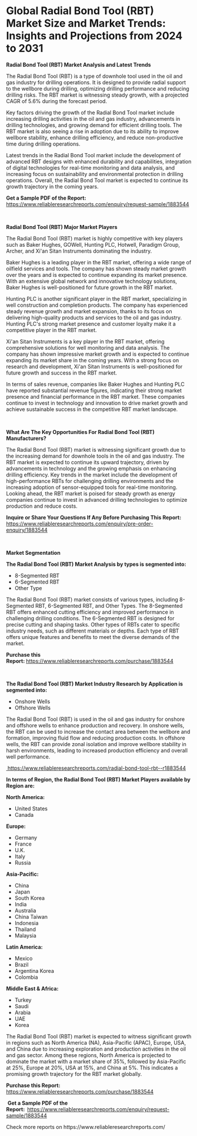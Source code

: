 <p><h1>Global Radial Bond Tool (RBT) Market Size and Market Trends: Insights and Projections from 2024 to 2031</h1></p><p><strong>Radial Bond Tool (RBT) Market Analysis and Latest Trends</strong></p>
<p><p>The Radial Bond Tool (RBT) is a type of downhole tool used in the oil and gas industry for drilling operations. It is designed to provide radial support to the wellbore during drilling, optimizing drilling performance and reducing drilling risks. The RBT market is witnessing steady growth, with a projected CAGR of 5.6% during the forecast period.</p><p>Key factors driving the growth of the Radial Bond Tool market include increasing drilling activities in the oil and gas industry, advancements in drilling technologies, and growing demand for efficient drilling tools. The RBT market is also seeing a rise in adoption due to its ability to improve wellbore stability, enhance drilling efficiency, and reduce non-productive time during drilling operations.</p><p>Latest trends in the Radial Bond Tool market include the development of advanced RBT designs with enhanced durability and capabilities, integration of digital technologies for real-time monitoring and data analysis, and increasing focus on sustainability and environmental protection in drilling operations. Overall, the Radial Bond Tool market is expected to continue its growth trajectory in the coming years.</p></p>
<p><strong>Get a Sample PDF of the Report:&nbsp;</strong> <a href="https://www.reliableresearchreports.com/enquiry/request-sample/1883544">https://www.reliableresearchreports.com/enquiry/request-sample/1883544</a></p>
<p>&nbsp;</p>
<p><strong>Radial Bond Tool (RBT) Major Market Players</strong></p>
<p><p>The Radial Bond Tool (RBT) market is highly competitive with key players such as Baker Hughes, GOWell, Hunting PLC, Hotwell, Paradigm Group, Archer, and Xi'an Sitan Instruments dominating the industry.</p><p>Baker Hughes is a leading player in the RBT market, offering a wide range of oilfield services and tools. The company has shown steady market growth over the years and is expected to continue expanding its market presence. With an extensive global network and innovative technology solutions, Baker Hughes is well-positioned for future growth in the RBT market.</p><p>Hunting PLC is another significant player in the RBT market, specializing in well construction and completion products. The company has experienced steady revenue growth and market expansion, thanks to its focus on delivering high-quality products and services to the oil and gas industry. Hunting PLC's strong market presence and customer loyalty make it a competitive player in the RBT market.</p><p>Xi'an Sitan Instruments is a key player in the RBT market, offering comprehensive solutions for well monitoring and data analysis. The company has shown impressive market growth and is expected to continue expanding its market share in the coming years. With a strong focus on research and development, Xi'an Sitan Instruments is well-positioned for future growth and success in the RBT market.</p><p>In terms of sales revenue, companies like Baker Hughes and Hunting PLC have reported substantial revenue figures, indicating their strong market presence and financial performance in the RBT market. These companies continue to invest in technology and innovation to drive market growth and achieve sustainable success in the competitive RBT market landscape.</p></p>
<p>&nbsp;</p>
<p><strong>What Are The Key Opportunities For Radial Bond Tool (RBT) Manufacturers?</strong></p>
<p><p>The Radial Bond Tool (RBT) market is witnessing significant growth due to the increasing demand for downhole tools in the oil and gas industry. The RBT market is expected to continue its upward trajectory, driven by advancements in technology and the growing emphasis on enhancing drilling efficiency. Key trends in the market include the development of high-performance RBTs for challenging drilling environments and the increasing adoption of sensor-equipped tools for real-time monitoring. Looking ahead, the RBT market is poised for steady growth as energy companies continue to invest in advanced drilling technologies to optimize production and reduce costs.</p></p>
<p><strong>Inquire or Share Your Questions If Any Before Purchasing This Report:</strong> <a href="https://www.reliableresearchreports.com/enquiry/pre-order-enquiry/1883544">https://www.reliableresearchreports.com/enquiry/pre-order-enquiry/1883544</a></p>
<p>&nbsp;</p>
<p><strong>Market Segmentation</strong></p>
<p><strong>The Radial Bond Tool (RBT) Market Analysis by types is segmented into:</strong></p>
<p><ul><li>8-Segmented RBT</li><li>6-Segmented RBT</li><li>Other Type</li></ul></p>
<p><p>The Radial Bond Tool (RBT) market consists of various types, including 8-Segmented RBT, 6-Segmented RBT, and Other Types. The 8-Segmented RBT offers enhanced cutting efficiency and improved performance in challenging drilling conditions. The 6-Segmented RBT is designed for precise cutting and shaping tasks. Other types of RBTs cater to specific industry needs, such as different materials or depths. Each type of RBT offers unique features and benefits to meet the diverse demands of the market.</p></p>
<p><strong>Purchase this Report:&nbsp;</strong><a href="https://www.reliableresearchreports.com/purchase/1883544">https://www.reliableresearchreports.com/purchase/1883544</a></p>
<p>&nbsp;</p>
<p><strong>The Radial Bond Tool (RBT) Market Industry Research by Application is segmented into:</strong></p>
<p><ul><li>Onshore Wells</li><li>Offshore Wells</li></ul></p>
<p><p>The Radial Bond Tool (RBT) is used in the oil and gas industry for onshore and offshore wells to enhance production and recovery. In onshore wells, the RBT can be used to increase the contact area between the wellbore and formation, improving fluid flow and reducing production costs. In offshore wells, the RBT can provide zonal isolation and improve wellbore stability in harsh environments, leading to increased production efficiency and overall well performance.</p></p>
<p><a href="https://www.reliableresearchreports.com/radial-bond-tool-rbt--r1883544">&nbsp;https://www.reliableresearchreports.com/radial-bond-tool-rbt--r1883544</a></p>
<p><strong>In terms of Region, the Radial Bond Tool (RBT) Market Players available by Region are:</strong></p>
<p>
    <p> <strong> North America: </strong>
        <ul>
            <li>United States</li>
            <li>Canada</li>
        </ul>
        </p> 
    <p> <strong> Europe: </strong>
        <ul>
            <li>Germany</li>
            <li>France</li>
            <li>U.K.</li>
            <li>Italy</li>
            <li>Russia</li>
        </ul>
        </p> 
    <p> <strong> Asia-Pacific: </strong>
        <ul>
            <li>China</li>
            <li>Japan</li>
            <li>South Korea</li>
            <li>India</li>
            <li>Australia</li>
            <li>China Taiwan</li>
            <li>Indonesia</li>
            <li>Thailand</li>
            <li>Malaysia</li>
        </ul>
        </p> 
    <p> <strong> Latin America: </strong>
        <ul>
            <li>Mexico</li>
            <li>Brazil</li>
            <li>Argentina Korea</li>
            <li>Colombia</li>
        </ul>
        </p> 
    <p> <strong> Middle East & Africa: </strong>
        <ul>
            <li>Turkey</li>
            <li>Saudi</li>
            <li>Arabia</li>
            <li>UAE</li>
            <li>Korea</li>
        </ul>
    </p>
    </p>
<p><p>The Radial Bond Tool (RBT) market is expected to witness significant growth in regions such as North America (NA), Asia-Pacific (APAC), Europe, USA, and China due to increasing exploration and production activities in the oil and gas sector. Among these regions, North America is projected to dominate the market with a market share of 35%, followed by Asia-Pacific at 25%, Europe at 20%, USA at 15%, and China at 5%. This indicates a promising growth trajectory for the RBT market globally.</p></p>
<p><strong>Purchase this Report: </strong><a href="https://www.reliableresearchreports.com/purchase/1883544">https://www.reliableresearchreports.com/purchase/1883544</a></p>
<p>&nbsp;<strong>Get a Sample PDF of the Report:&nbsp;&nbsp;</strong><a href="https://www.reliableresearchreports.com/enquiry/request-sample/1883544">https://www.reliableresearchreports.com/enquiry/request-sample/1883544</a></p>
<p><strong></strong></p>
<p>Check more reports on https://www.reliableresearchreports.com/</p>